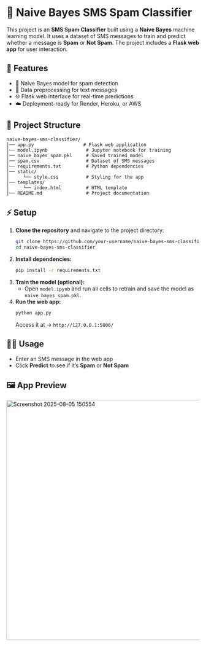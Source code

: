 # 📩 Naive Bayes SMS Spam Classifier

This project is an **SMS Spam Classifier** built using a **Naive Bayes** machine learning model. It uses a dataset of SMS messages to train and predict whether a message is **Spam** or **Not Spam**. The project includes a **Flask web app** for user interaction.

## 🚀 Features
- 📧 Naive Bayes model for spam detection
- 🧹 Data preprocessing for text messages
- 🌐 Flask web interface for real-time predictions
- ☁️ Deployment-ready for Render, Heroku, or AWS

## 📂 Project Structure
```
naive-bayes-sms-classifier/
│── app.py                  # Flask web application
│── model.ipynb              # Jupyter notebook for training
│── naive_bayes_spam.pkl     # Saved trained model
│── spam.csv                 # Dataset of SMS messages
│── requirements.txt         # Python dependencies
│── static/
│     └── style.css          # Styling for the app
│── templates/
│     └── index.html         # HTML template
│── README.md                # Project documentation
```

## ⚡ Setup
1. **Clone the repository** and navigate to the project directory:
   ```bash
   git clone https://github.com/your-username/naive-bayes-sms-classifier.git
   cd naive-bayes-sms-classifier
   ```
2. **Install dependencies:**
   ```bash
   pip install -r requirements.txt
   ```
3. **Train the model (optional):**
   - Open `model.ipynb` and run all cells to retrain and save the model as `naive_bayes_spam.pkl`.
4. **Run the web app:**
   ```bash
   python app.py
   ```
   Access it at → `http://127.0.0.1:5000/`

## 🧑‍💻 Usage
- Enter an SMS message in the web app
- Click **Predict** to see if it’s **Spam** or **Not Spam**

## 🖼️ App Preview

<img width="1361" height="625" alt="Screenshot 2025-08-05 150554" src="https://github.com/user-attachments/assets/49122695-4d2e-4d75-91da-0f97ae75dee9" />
